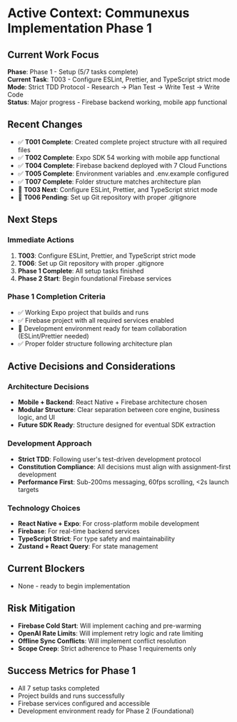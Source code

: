 # Active Context: Communexus Implementation Phase 1

## Current Work Focus

**Phase**: Phase 1 - Setup (5/7 tasks complete)  
**Current Task**: T003 - Configure ESLint, Prettier, and TypeScript strict mode  
**Mode**: Strict TDD Protocol - Research → Plan Test → Write Test → Write Code  
**Status**: Major progress - Firebase backend working, mobile app functional

## Recent Changes

- ✅ **T001 Complete**: Created complete project structure with all required files
- ✅ **T002 Complete**: Expo SDK 54 working with mobile app functional
- ✅ **T004 Complete**: Firebase backend deployed with 7 Cloud Functions
- ✅ **T005 Complete**: Environment variables and .env.example configured
- ✅ **T007 Complete**: Folder structure matches architecture plan
- 🔄 **T003 Next**: Configure ESLint, Prettier, and TypeScript strict mode
- 🔄 **T006 Pending**: Set up Git repository with proper .gitignore

## Next Steps

### Immediate Actions
1. **T003**: Configure ESLint, Prettier, and TypeScript strict mode
2. **T006**: Set up Git repository with proper .gitignore
3. **Phase 1 Complete**: All setup tasks finished
4. **Phase 2 Start**: Begin foundational Firebase services

### Phase 1 Completion Criteria
- ✅ Working Expo project that builds and runs
- ✅ Firebase project with all required services enabled
- 🔄 Development environment ready for team collaboration (ESLint/Prettier needed)
- ✅ Proper folder structure following architecture plan

## Active Decisions and Considerations

### Architecture Decisions
- **Mobile + Backend**: React Native + Firebase architecture chosen
- **Modular Structure**: Clear separation between core engine, business logic, and UI
- **Future SDK Ready**: Structure designed for eventual SDK extraction

### Development Approach
- **Strict TDD**: Following user's test-driven development protocol
- **Constitution Compliance**: All decisions must align with assignment-first development
- **Performance First**: Sub-200ms messaging, 60fps scrolling, <2s launch targets

### Technology Choices
- **React Native + Expo**: For cross-platform mobile development
- **Firebase**: For real-time backend services
- **TypeScript Strict**: For type safety and maintainability
- **Zustand + React Query**: For state management

## Current Blockers

- None - ready to begin implementation

## Risk Mitigation

- **Firebase Cold Start**: Will implement caching and pre-warming
- **OpenAI Rate Limits**: Will implement retry logic and rate limiting
- **Offline Sync Conflicts**: Will implement conflict resolution
- **Scope Creep**: Strict adherence to Phase 1 requirements only

## Success Metrics for Phase 1

- All 7 setup tasks completed
- Project builds and runs successfully
- Firebase services configured and accessible
- Development environment ready for Phase 2 (Foundational)

